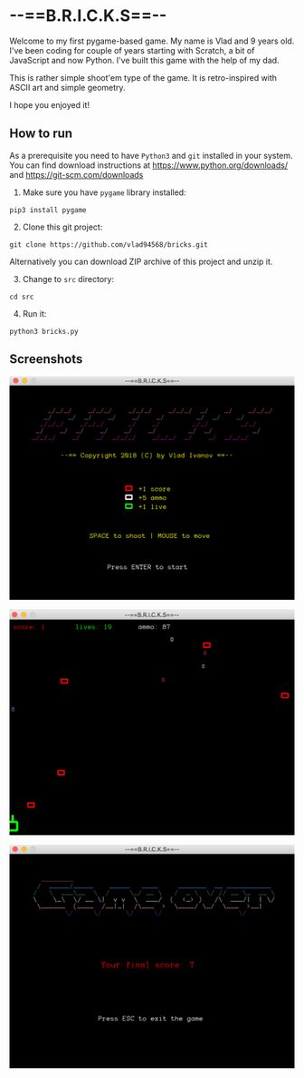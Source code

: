 # --==B.R.I.C.K.S==--
Welcome to my first pygame-based game. My name is Vlad and 9 years old. I've been coding for couple of years 
starting with Scratch, a bit of JavaScript and now Python. I've built this game with the help of my dad.

This is rather simple shoot'em type of the game. It is retro-inspired with ASCII art and simple geometry.

I hope you enjoyed it!

## How to run
As a prerequisite you need to have `Python3` and `git` installed 
in your system. You can find download instructions at https://www.python.org/downloads/ and https://git-scm.com/downloads
 
1. Make sure you have `pygame` library installed:
```commandline
pip3 install pygame
```

2. Clone this git project:
```
git clone https://github.com/vlad94568/bricks.git
```
Alternatively you can download ZIP archive of this project and unzip it.

3. Change to `src` directory:
```commandline
cd src
```

4. Run it:
```commandline
python3 bricks.py 
```

## Screenshots

![Screenshot](/src/images/pic3.png?raw=true&s=640)

![Screenshot](/src/images/pic1.png?raw=true&s=640)

![Screenshot](/src/images/pic2.png?raw=true&s=640)
